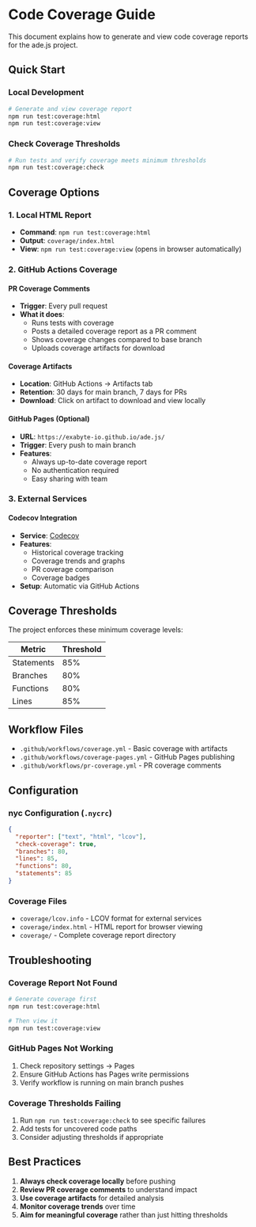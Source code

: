 # Code Coverage Guide

This document explains how to generate and view code coverage reports for the ade.js project.

## Quick Start

### Local Development
```bash
# Generate and view coverage report
npm run test:coverage:html
npm run test:coverage:view
```

### Check Coverage Thresholds
```bash
# Run tests and verify coverage meets minimum thresholds
npm run test:coverage:check
```

## Coverage Options

### 1. Local HTML Report
- **Command**: `npm run test:coverage:html`
- **Output**: `coverage/index.html`
- **View**: `npm run test:coverage:view` (opens in browser automatically)

### 2. GitHub Actions Coverage

#### PR Coverage Comments
- **Trigger**: Every pull request
- **What it does**: 
  - Runs tests with coverage
  - Posts a detailed coverage report as a PR comment
  - Shows coverage changes compared to base branch
  - Uploads coverage artifacts for download

#### Coverage Artifacts
- **Location**: GitHub Actions → Artifacts tab
- **Retention**: 30 days for main branch, 7 days for PRs
- **Download**: Click on artifact to download and view locally

#### GitHub Pages (Optional)
- **URL**: `https://exabyte-io.github.io/ade.js/`
- **Trigger**: Every push to main branch
- **Features**: 
  - Always up-to-date coverage report
  - No authentication required
  - Easy sharing with team

### 3. External Services

#### Codecov Integration
- **Service**: [Codecov](https://codecov.io)
- **Features**:
  - Historical coverage tracking
  - Coverage trends and graphs
  - PR coverage comparison
  - Coverage badges
- **Setup**: Automatic via GitHub Actions

## Coverage Thresholds

The project enforces these minimum coverage levels:

| Metric | Threshold |
|--------|-----------|
| Statements | 85% |
| Branches | 80% |
| Functions | 80% |
| Lines | 85% |

## Workflow Files

- `.github/workflows/coverage.yml` - Basic coverage with artifacts
- `.github/workflows/coverage-pages.yml` - GitHub Pages publishing
- `.github/workflows/pr-coverage.yml` - PR coverage comments

## Configuration

### nyc Configuration (`.nycrc`)
```json
{
  "reporter": ["text", "html", "lcov"],
  "check-coverage": true,
  "branches": 80,
  "lines": 85,
  "functions": 80,
  "statements": 85
}
```

### Coverage Files
- `coverage/lcov.info` - LCOV format for external services
- `coverage/index.html` - HTML report for browser viewing
- `coverage/` - Complete coverage report directory

## Troubleshooting

### Coverage Report Not Found
```bash
# Generate coverage first
npm run test:coverage:html

# Then view it
npm run test:coverage:view
```

### GitHub Pages Not Working
1. Check repository settings → Pages
2. Ensure GitHub Actions has Pages write permissions
3. Verify workflow is running on main branch pushes

### Coverage Thresholds Failing
1. Run `npm run test:coverage:check` to see specific failures
2. Add tests for uncovered code paths
3. Consider adjusting thresholds if appropriate

## Best Practices

1. **Always check coverage locally** before pushing
2. **Review PR coverage comments** to understand impact
3. **Use coverage artifacts** for detailed analysis
4. **Monitor coverage trends** over time
5. **Aim for meaningful coverage** rather than just hitting thresholds 
